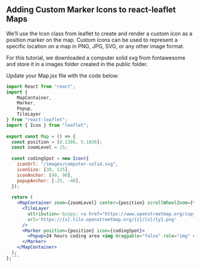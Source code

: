 ## Adding Custom Marker Icons to react-leaflet Maps


We’ll use the Icon class from leaflet to create and render a custom icon as a position marker on the map. Custom icons can be used to represent a specific location on a map in PNG, JPG, SVG, or any other image format.

For this tutorial, we downloaded a computer solid svg from fontawesome and store it in a images folder created in the public folder.

Update your Map.jsx file with the code below:

```jsx
import React from "react";
import { 
    MapContainer,
    Marker,
    Popup,
    TileLayer
} from "react-leaflet";
import { Icon } from "leaflet";
 
export const Map = () => {
  const position = [8.1386, 5.1026];
  const zoomLevel = 15;
 
  const codingSpot = new Icon({
    iconUrl: "/images/computer-solid.svg",
    iconSize: [30, 125],
    iconAnchor: [40, 90],
    popupAnchor: [-25, -40],
  });
 
  return (
    <MapContainer zoom={zoomLevel} center={position} scrollWheelZoom={true}>
      <TileLayer
        attribution='&copy; <a href="https://www.openstreetmap.org/copyright">OpenStreetMap</a> contributors'
        url='https://{s}.tile.openstreetmap.org/{z}/{x}/{y}.png'
      />
      <Marker position={position} icon={codingSpot}>
        <Popup>24 hours coding area <img draggable="false" role="img" class="emoji" alt="👨‍💻" src="https://s.w.org/images/core/emoji/14.0.0/svg/1f468-200d-1f4bb.svg"> </Popup>
      </Marker>
    </MapContainer>
  );
};```
